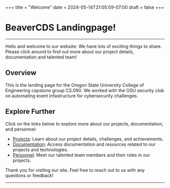 +++
title = "Welcome"
date = 2024-05-14T21:05:09-07:00
draft = false
+++

# BeaverCDS Landingpage!

---

Hello and welcome to our website. We have lots of exciting things to share. Please click around to find out more about our project details, documentation and talented team!

## Overview

This is the landing page for the Oregon State University College of Engineering capstone group CS.090. We worked with the OSU security club on automating event infastructure for cybersecurity challenges. 

## Explore Further

Click on the links below to explore more about our projects, documentation, and personnel:

- [Projects](/project): Learn about our project details, challenges, and achievements.
- [Documentation](/docs): Access documentation and resources related to our projects and technologies.
- [Personnel](/personnel): Meet our talented team members and their roles in our projects.

Thank you for visiting our site. Feel free to reach out to us with any questions or feedback!

---
